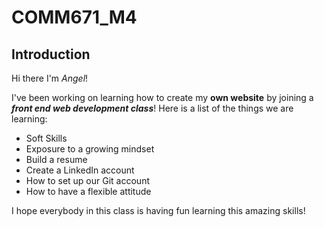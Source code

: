 # COMM671_M4

## Introduction
Hi there I'm *Angel*! 

I've been working on learning how to create my **own website** by joining a _**front end web development class**_!
Here is a list of the things we are learning:
* Soft Skills
* Exposure to a growing mindset
* Build a resume
* Create a LinkedIn account
* How to set up our Git account
* How to have a flexible attitude

I hope everybody in this class is having fun learning this amazing skills!
